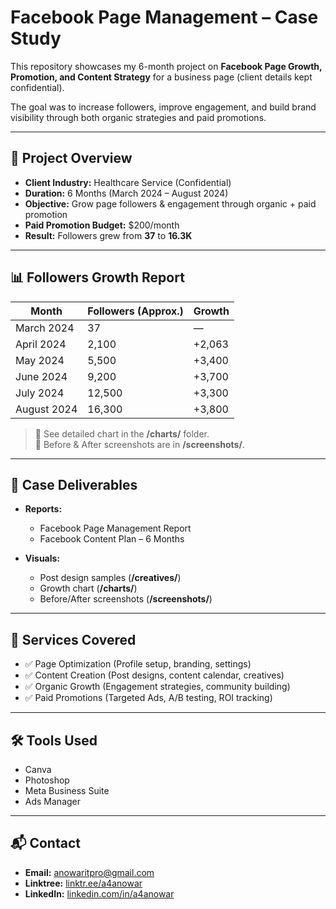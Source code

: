 # Facebook Page Management – Case Study

This repository showcases my 6-month project on **Facebook Page Growth, Promotion, and Content Strategy** for a business page (client details kept confidential).  

The goal was to increase followers, improve engagement, and build brand visibility through both organic strategies and paid promotions.  

---

## 📌 Project Overview
- **Client Industry:** Healthcare Service (Confidential)
- **Duration:** 6 Months (March 2024 – August 2024)
- **Objective:** Grow page followers & engagement through organic + paid promotion
- **Paid Promotion Budget:** $200/month
- **Result:** Followers grew from **37** to **16.3K**

---

## 📊 Followers Growth Report
| Month      | Followers (Approx.) | Growth  |
|------------|---------------------|---------|
| March 2024 | 37                  | —       |
| April 2024 | 2,100               | +2,063  |
| May 2024   | 5,500               | +3,400  |
| June 2024  | 9,200               | +3,700  |
| July 2024  | 12,500              | +3,300  |
| August 2024| 16,300              | +3,800  |

> 📂 See detailed chart in the **/charts/** folder.  
> 📂 Before & After screenshots are in **/screenshots/**.  

---

## 📁 Case Deliverables
- **Reports:**  
  - Facebook Page Management Report  
  - Facebook Content Plan – 6 Months  

- **Visuals:**  
  - Post design samples (**/creatives/**)  
  - Growth chart (**/charts/**)  
  - Before/After screenshots (**/screenshots/**)  

---

## 🎨 Services Covered
- ✅ Page Optimization (Profile setup, branding, settings)  
- ✅ Content Creation (Post designs, content calendar, creatives)  
- ✅ Organic Growth (Engagement strategies, community building)  
- ✅ Paid Promotions (Targeted Ads, A/B testing, ROI tracking)  

---

## 🛠 Tools Used
- Canva  
- Photoshop  
- Meta Business Suite  
- Ads Manager  

---

## 📬 Contact
- **Email:** anowaritpro@gmail.com  
- **Linktree:** [linktr.ee/a4anowar](https://linktr.ee/a4anowar)  
- **LinkedIn:** [linkedin.com/in/a4anowar](https://linkedin.com/in/a4anowar)  
